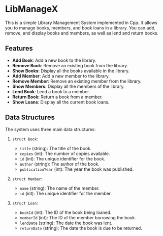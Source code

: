 
# LibManageX
This is a simple Library Management System implemented in Cpp. It allows you to manage books, members, and book loans in a library. You can add, remove, and display books and members, as well as lend and return books.

## Features

- **Add Book**: Add a new book to the library.
- **Remove Book**: Remove an existing book from the library.
- **Show Books**: Display all the books available in the library.
- **Add Member**: Add a new member to the library.
- **Remove Member**: Remove an existing member from the library.
- **Show Members**: Display all the members of the library.
- **Lend Book**: Lend a book to a member.
- **Return Book**: Return a book from a member.
- **Show Loans**: Display all the current book loans.

## Data Structures

The system uses three main data structures:

1. `struct Book`:
   - `title` (string): The title of the book.
   - `copies` (int): The number of copies available.
   - `id` (int): The unique identifier for the book.
   - `author` (string): The author of the book.
   - `publicationYear` (int): The year the book was published.

2. `struct Member`:
   - `name` (string): The name of the member.
   - `id` (int): The unique identifier for the member.

3. `struct Loan`:
   - `bookId` (int): The ID of the book being loaned.
   - `memberId` (int): The ID of the member borrowing the book.
   - `lendDate` (string): The date the book was lent.
   - `returnDate` (string): The date the book is due to be returned.


